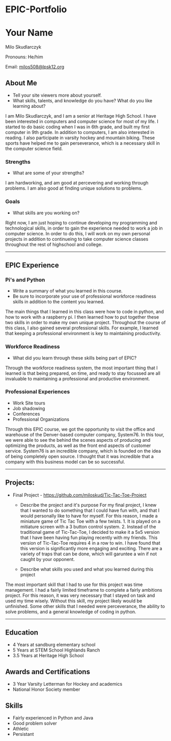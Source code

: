 # EPIC-Portfolio

# Your Name

Milo Skudlarczyk

Pronouns: He/him

Email: milos508@lpsk12.org

## About Me
* Tell your site viewers more about yourself.
* What skills, talents, and knowledge do you have? What do you like learning about?

I am Milo Skudlarczyk, and I am a senior at Heritage High School. I have been interested in computers and computer science for most of my life. I started to do basic coding when I was in 6th grade, and built my first computer in 9th grade. In addition to computers, I am also interested in reading. I also participate in varsity hockey and mountain biking. These sports have helped me to gain perseverance, which is a necessary skill in the computer science field.
### Strengths
- What are some of your strengths?

I am hardworking, and am good at percevering and working through problems. I am also good at finding unique solutions to problems.

### Goals
- What skills are you working on?

Right now, I am just hoping to continue developing my programming and technological skills, in order to gain the experience needed to work a job in computer science. In order to do this, I will work on my own personal projects in addition to continueing to take computer science classes throughout the rest of highschool and college.

---
## EPIC Experience

### Pi's and Python
* Write a summary of what you learned in this course.  
* Be sure to incorporate your use of professional workforce readiness skills in addition to the content you learned.

The main things that I learned in this class were how to code in python, and how to work with a raspberry pi. I then learned how to put together these two skills in order to make my own unique project. Throughout the course of this class, I also gained several professional skills. For example, I learned that keeping a professional environment is key to maintaining productivity.

### Workforce Readiness

- What did you learn through these skills being part of EPIC?

Through the workforce readiness system, the most important thing that I learned is that being prepared, on time, and ready to stay focussed are all invaluable to maintaining a professional and productive environment.

### Professional Experiences
- Work Site tours
- Job shadowing
- Conferences
- Professional Organizations

Through this EPIC course, we got the opportunity to visit the office and warehouse of the Denver-based computer company, System76. In this tour, we were able to see the behind the scenes aspects of producing and optimizing the products, as well as the front end aspects of customer service. System76 is an incredible company, which is founded on the idea of being completely open source. I thought that it was incredible that a company with this business model can be so successful.

---
## Projects: 
- Final Project - https://github.com/miloskud/Tic-Tac-Toe-Project
	 - Describe the project and it's purpose
For my final project, I knew that I wanted to do something that I could have fun with, and that I would personally like to have for myself. For this reason, I made a miniature game of Tic Tac Toe with a few twists. 1. It is played on a mitiature screen with a 3 button control system. 2. Instead of the traditional game of Tic-Tac-Toe, I decided to make it a 5x5 version that I have been having fun playing recently with my friends. This version of Tic-Tac-Toe requires 4 in a row to win. I have found that this version is significantly more engaging and exciting. There are a variety of traps that can be done, which will garuntee a win if not caught by your opponent.

	- Describe what skills you used and what you learned during this project

The most important skill that I had to use for this project was time management. I had a fairly limited timeframe to complete a fairly ambitions project. For this reason, it was very necessary that I stayed on task and used my time wisely. Without this skill, my project likely would be unfinished. Some other skills that I needed were perceverance, the ability to solve problems, and a general knowledge of coding in python.


---

## Education

- 4 Years at sandburg elementary school
- 5 Years at STEM School Highlands Ranch
- 3.5 Years at Heritage High School
## Awards and Certifications

- 3 Year Varsity Letterman for Hockey and academics
- National Honor Society member
## Skills

- Fairly experienced in Python and Java
- Good problem solver
- Athletic
- Persistant
